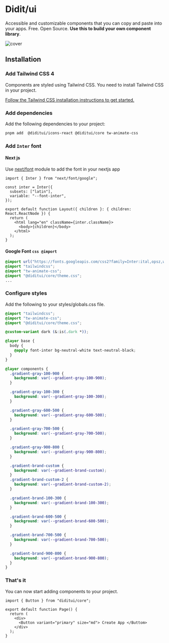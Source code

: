 # Didit/ui

Accessible and customizable components that you can copy and paste into your apps. Free. Open Source. **Use this to build your own component library**.

![cover](https://github.com/user-attachments/assets/2ded346b-2427-4b04-82d9-d40de8a6c9b4)

## Installation

### Add Tailwind CSS 4

Components are styled using Tailwind CSS. You need to install Tailwind CSS in your project.

[Follow the Tailwind CSS installation instructions to get started.](https://tailwindcss.com/docs/installation)

### Add dependencies

Add the following dependencies to your project:

```bash
pnpm add  @diditui/icons-react @diditui/core tw-animate-css
```

### Add `Inter` font

#### Next js

Use [next/font](https://nextjs.org/docs/app/getting-started/fonts) module to add the font in your nextjs app

```tsx showLineNumbers title="app/layout.tsx"
import { Inter } from "next/font/google";

const inter = Inter({
  subsets: ["latin"],
  variable: "--font-inter",
});

export default function Layout({ children }: { children: React.ReactNode }) {
  return (
    <html lang="en" className={inter.className}>
      <body>{children}</body>
    </html>
  );
}
```

#### Google Font `css @import`

```css showLineNumbers title="src/styles/globals.css"
@import url("https://fonts.googleapis.com/css2?family=Inter:ital,opsz,wght@0,14..32,100..900;1,14..32,100..900&display=swap");
@import "tailwindcss";
@import "tw-animate-css";
@import "@diditui/core/theme.css";
...
```

### Configure styles

Add the following to your styles/globals.css file.

<CodeCollapsibleWrapper>

```css showLineNumbers title="src/styles/globals.css"
@import "tailwindcss";
@import "tw-animate-css";
@import "@diditui/core/theme.css";

@custom-variant dark (&:is(.dark *));

@layer base {
  body {
    @apply font-inter bg-neutral-white text-neutral-black;
  }
}

@layer components {
  .gradient-gray-100-900 {
    background: var(--gradient-gray-100-900);
  }

  .gradient-gray-100-300 {
    background: var(--gradient-gray-100-300);
  }

  .gradient-gray-600-500 {
    background: var(--gradient-gray-600-500);
  }

  .gradient-gray-700-500 {
    background: var(--gradient-gray-700-500);
  }

  .gradient-gray-900-800 {
    background: var(--gradient-gray-900-800);
  }

  .gradient-brand-custom {
    background: var(--gradient-brand-custom);
  }
  .gradient-brand-custom-2 {
    background: var(--gradient-brand-custom-2);
  }

  .gradient-brand-100-300 {
    background: var(--gradient-brand-100-300);
  }

  .gradient-brand-600-500 {
    background: var(--gradient-brand-600-500);
  }

  .gradient-brand-700-500 {
    background: var(--gradient-brand-700-500);
  }

  .gradient-brand-900-800 {
    background: var(--gradient-brand-900-800);
  }
}
```

</CodeCollapsibleWrapper>

### That's it

You can now start adding components to your project.

```tsx showLineNumbers title="app/index.tsx"
import { Button } from "diditui/core";

export default function Page() {
  return (
    <div>
      <Button variant="primary" size="md"> Create App </Buttom>
    </div>
  );
}
```

<!-- ## Documentation

Visit https://ui.shadcn.com/docs/cli to view the documentation. -->
